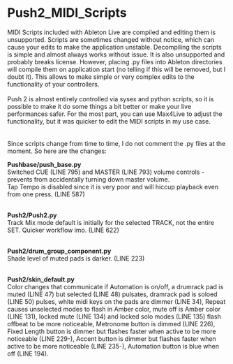 # Push2_MIDI_Scripts

MIDI Scripts included with Ableton Live are compiled and editing them is unsupported. Scripts are sometimes changed without notice, which can cause your edits to make the application unstable. Decompiling the scripts is simple and almost always works without issue. It is also unsupported and probably breaks license. However, placing .py files into Ableton directories will compile them on application start (no telling if this will be removed, but I doubt it). This allows to make simple or very complex edits to the functionality of your controllers.<br/><br/>
Push 2 is almost entirely controlled via sysex and python scripts, so it is possible to make it do some things a bit better or make your live performances safer. For the most part, you can use Max4Live to adjust the functionality, but it was quicker to edit the MIDI scripts in my use case.<br/><br/><br/>
Since scripts change from time to time, I do not comment the .py files at the moment. So here are the changes:<br/>

<b>Pushbase/push_base.py</b><br/>
Switched CUE (LINE 795) and MASTER (LINE 793) volume controls - prevents from accidentally turning down master volume. <br/>
Tap Tempo is disabled since it is very poor and will hiccup playback even from one press. (LINE 587)<br/><br/>

<b>Push2/Push2.py</b><br/>
Track Mix mode default is initially for the selected TRACK, not the entire SET. Quicker workflow imo. (LINE 622)<br/><br/>

<b>Push2/drum_group_component.py</b><br/>
Shade level of muted pads is darker. (LINE 223)<br/><br/>

<b>Push2/skin_default.py</b><br/>
Color changes that communicate if Automation is on/off, a drumrack pad is muted (LINE 47) but selected (LINE 48) pulsates, dramrack pad is soloed (LINE 50) pulses,  white midi keys on the pads are dimmer (LINE 34), Repeat causes unselected modes to flash in Amber color, mute off is Amber color (LINE 131), locked mute (LINE 134) and locked solo modes (LINE 135) flash offbeat to be more noticeable, Metronome button is dimmed (LINE 226), Fixed Length button is dimmer but flashes faster when active to be more noticeable (LINE 229-), Accent button is dimmer but flashes faster when active to be more noticeable (LINE 235-), Automation button is blue when off (LINE 194).

